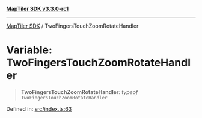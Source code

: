 [**MapTiler SDK v3.3.0-rc1**](../README.md)

***

[MapTiler SDK](../README.md) / TwoFingersTouchZoomRotateHandler

# Variable: TwoFingersTouchZoomRotateHandler

> **TwoFingersTouchZoomRotateHandler**: *typeof* `TwoFingersTouchZoomRotateHandler`

Defined in: [src/index.ts:63](https://github.com/maptiler/maptiler-sdk-js/blob/d9cb958ebf063ecde2f6f583eb172e5a83460e6a/src/index.ts#L63)
